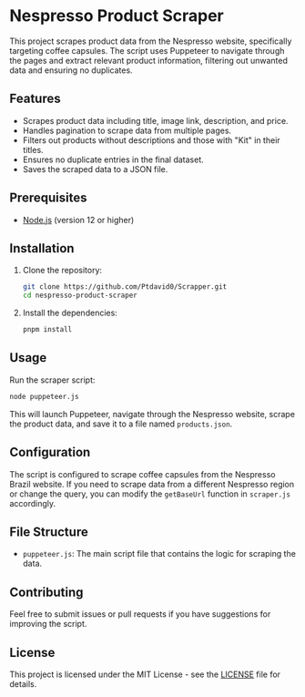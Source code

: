 # Nespresso Product Scraper

This project scrapes product data from the Nespresso website, specifically targeting coffee capsules. The script uses Puppeteer to navigate through the pages and extract relevant product information, filtering out unwanted data and ensuring no duplicates.

## Features

- Scrapes product data including title, image link, description, and price.
- Handles pagination to scrape data from multiple pages.
- Filters out products without descriptions and those with "Kit" in their titles.
- Ensures no duplicate entries in the final dataset.
- Saves the scraped data to a JSON file.

## Prerequisites

- [Node.js](https://nodejs.org/) (version 12 or higher)

## Installation

1. Clone the repository:
    ```bash
    git clone https://github.com/Ptdavid0/Scrapper.git
    cd nespresso-product-scraper
    ```

2. Install the dependencies:
    ```bash
    pnpm install
    ```

## Usage

Run the scraper script:

```bash
node puppeteer.js
```

This will launch Puppeteer, navigate through the Nespresso website, scrape the product data, and save it to a file named `products.json`.

## Configuration

The script is configured to scrape coffee capsules from the Nespresso Brazil website. If you need to scrape data from a different Nespresso region or change the query, you can modify the `getBaseUrl` function in `scraper.js` accordingly.

## File Structure

- `puppeteer.js`: The main script file that contains the logic for scraping the data.

## Contributing

Feel free to submit issues or pull requests if you have suggestions for improving the script.

## License

This project is licensed under the MIT License - see the [LICENSE](LICENSE) file for details.

